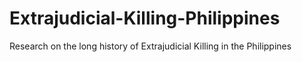 # Extrajudicial-Killing-Philippines
Research on the long history of Extrajudicial Killing in the Philippines
